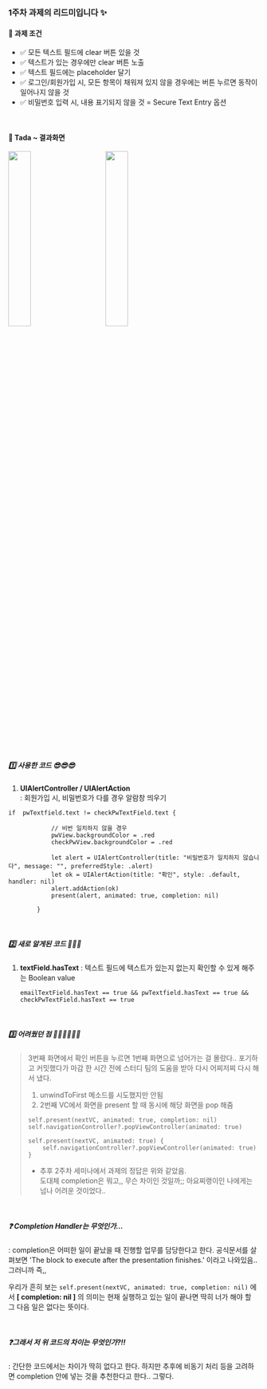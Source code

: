 ### 1주차 과제의 리드미입니다 ✨


#### 📌 과제 조건

- ✅ 모든 텍스트 필드에  clear 버튼  있을  것
- ✅ 텍스트가 있는 경우에만 clear 버튼 노출
- ✅ 텍스트 필드에는 placeholder 달기
- ✅ 로그인/회원가입 시, 모든 항목이 채워져 있지 않을 경우에는 버튼 누르면 동작이 일어나지 않을 것
- ✅ 비밀번호 입력 시, 내용 표기되지 않을 것 = Secure Text Entry 옵션


<br>


#### 🥳 Tada ~ 결과화면



<img width="30%" src="https://user-images.githubusercontent.com/63235947/114574932-a7e85680-9cb4-11eb-844f-8c85396de256.gif"/> &nbsp; &nbsp; &nbsp; &nbsp; &nbsp; <img width="30%" src="https://user-images.githubusercontent.com/63235947/114653567-46ab9c00-9d23-11eb-998c-5fc107d18ffa.mov"/>


<br>

##### 1️⃣ 사용한 코드 😎😎😎

1. **UIAlertController / UIAlertAction**
    <br>: 회원가입 시, 비밀번호가 다를 경우 알람창 띄우기

```
if  pwTextfield.text != checkPwTextField.text {
            
            // 비번 일치하지 않을 경우
            pwView.backgroundColor = .red
            checkPwView.backgroundColor = .red
            
            let alert = UIAlertController(title: "비밀번호가 일치하지 않습니다", message: "", preferredStyle: .alert)
            let ok = UIAlertAction(title: "확인", style: .default, handler: nil)
            alert.addAction(ok)
            present(alert, animated: true, completion: nil)
        
        }
```


<br>

##### 2️⃣ 새로 알게된 코드 🤩🤩🤩

1. **textField.hasText**
: 텍스트 필드에 텍스트가 있는지 없는지 확인할 수 있게 해주는 Boolean value

    ``` emailTextField.hasText == true && pwTextfield.hasText == true && checkPwTextField.hasText == true ```

    

<br>

##### 3️⃣ 어려웠던 점 👊🏻👊🏻👊🏻

> 3번째 화면에서 확인 버튼을 누르면 1번째 화면으로 넘어가는 걸 몰랐다.. 포기하고 커밋했다가 마감 한 시간 전에 스터디 팀의 도움을 받아 다시 어찌저찌 다시 해서 냈다.
> 1. unwindToFirst 메소드를 시도했지만 안됨
> 2. 2번째 VC에서 화면을 present 할 때 동시에 해당 화면을 pop 해줌
> ```
> self.present(nextVC, animated: true, completion: nil)
> self.navigationController?.popViewController(animated: true)
> ```
> 
> 
> ```
> self.present(nextVC, animated: true) {
>     self.navigationController?.popViewController(animated: true)
> }
>    ```
>    - 추후 2주차 세미나에서 과제의 정답은 위와 같았음. <br>
>    도대체 completion은 뭐고,, 무슨 차이인 것일까;; 아요찌랭이인 나에게는 넘나 어려운 것이었다..

<br>

##### ❓ **Completion Handler**는 무엇인가... 

: completion은 어떠한 일이 끝났을 때 진행할 업무를 담당한다고 한다. 공식문서를 살펴보면 'The block to execute after the presentation finishes.' 이라고 나와있음.. 그러니까 즉,, 

우리가 흔히 보는
```self.present(nextVC, animated: true, completion: nil)``` 에서 **[ completion: nil ]** 의 의미는
현재 실행하고 있는 일이 끝나면 딱히 너가 해야 할 그 다음 일은 없다는 뜻이다.

<br>

##### ❓그래서 **저 위 코드의 차이는 무엇인가?!!**

: 간단한 코드에서는 차이가 딱히 없다고 한다. 하지만 추후에 비동기 처리 등을 고려하면 completion 안에 넣는 것을  추천한다고 한다.. 그렇다.



















